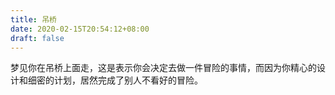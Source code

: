 ```yaml
---
title: 吊桥
date: 2020-02-15T20:54:12+08:00
draft: false
---
```


梦见你在吊桥上面走，这是表示你会决定去做一件冒险的事情，而因为你精心的设计和细密的计划，居然完成了别人不看好的冒险。

